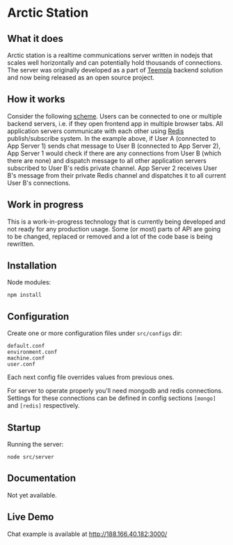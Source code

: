 Arctic Station
==============

## What it does

Arctic station is a realtime communications server written in nodejs that scales well horizontally and can potentially hold thousands of connections. The server was originally developed as a part of [Teempla](http://teempla.com) backend solution and now being released as an open source project.

## How it works

Consider the following [scheme](https://app.teempla.com/viewer/public/7adf2148c87f949afb414fb6310a605c8ea16780/6). Users can be connected to one or multiple backend servers, i.e. if they open frontend app in multiple browser tabs. All application servers communicate with each other using [Redis](http://redis.io/topics/pubsub) publish/subscribe system. In the example above, if User A (connected to App Server 1) sends chat message to User B (connected to App Server 2), App Server 1 would check if there are any connections from User B (which there are none) and dispatch message to all other application servers subscribed to User B's redis private channel. App Server 2 receives User B's message from their private Redis channel and dispatches it to all current User B's connections.

## Work in progress

This is a work-in-progress technology that is currently being developed and not ready for any production usage. Some (or most) parts of API are going to be changed, replaced or removed and a lot of the code base is being rewritten.

## Installation

Node modules:

```
npm install
```

## Configuration

Create one or more configuration files under ```src/configs``` dir:

```
default.conf
environment.conf
machine.conf
user.conf
```

Each next config file overrides values from previous ones.

For server to operate properly you'll need mongodb and redis connections. Settings for these connections can be defined in config sections ```[mongo]``` and ```[redis]``` respectively.

## Startup

Running the server:

```
node src/server
```

## Documentation

Not yet available.

## Live Demo

Chat example is available at http://188.166.40.182:3000/
